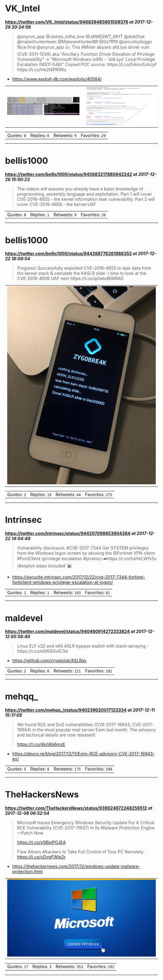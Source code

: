 # VK_Intel
**https://twitter.com/VK_Intel/status/946839485601509376 _at 2017-12-29 20:24:59_**
<blockquote>
@anyrun_app @James_inthe_box @JAMESWT_MHT @dvk01uk @malwrhunterteam @MalwareHunterBR @0x7fff9 @securitydoggo Nice find @anyrun_app 👍. This #Miner abuses afd.sys driver vuln (CVE-2011-1249) aka "Ancillary Function Driver Elevation of Privilege Vulnerability" 
-&gt;  "Microsoft Windows (x86) - 'afd.sys' Local Privilege Escalation (MS11-046)"
Copied POC source: https://t.co/EAmo5JncyF https://t.co/He2l4PN5Ku
</blockquote>

* https://www.exploit-db.com/exploits/40564/

<table><tr>
<td><img src="pictures/http+++pbs.twimg.com+media+DSPZIIbU8AApDyB.jpg" alt="http://pbs.twimg.com/media/DSPZIIbU8AApDyB.jpg"></td>
<td><img src="pictures/http+++pbs.twimg.com+media+DSPZJy4VAAAKOLA.jpg" alt="http://pbs.twimg.com/media/DSPZJy4VAAAKOLA.jpg"></td>
</table></tr>
<table><tr>
<td>Quotes: <code>0</code></td>
<td>Replies: <code>0</code></td>
<td>Retweets: <code>9</code></td>
<td>Favorites: <code>29</code></td>
</tr></table>

---

# bellis1000
**https://twitter.com/bellis1000/status/945683217880842242 _at 2017-12-26 15:50:23_**
<blockquote>
The videos will assume you already have a basic knowledge of programming, assembly language and exploitation. Part 1 will cover CVE-2016-4655 - the kernel information leak vulnerability. Part 2 will cover CVE-2016-4656 - the kernel UAF
</blockquote>


<table><tr>
<td>Quotes: <code>0</code></td>
<td>Replies: <code>1</code></td>
<td>Retweets: <code>9</code></td>
<td>Favorites: <code>39</code></td>
</tr></table>

---

# bellis1000
**https://twitter.com/bellis1000/status/944268776261988352 _at 2017-12-22 18:09:54_**
<blockquote>
Progress! Successfully exploited CVE-2016-4655 to leak data from the kernel stack &amp; calculate the KASLR slide :) time to look at the CVE-2016-4656 UAF next https://t.co/qGwkdBW6AD
</blockquote>


<table><tr>
<td><img src="pictures/http+++pbs.twimg.com+media+DRq3cObWkAAGlMa.jpg" alt="http://pbs.twimg.com/media/DRq3cObWkAAGlMa.jpg"></td>
</table></tr>
<table><tr>
<td>Quotes: <code>2</code></td>
<td>Replies: <code>10</code></td>
<td>Retweets: <code>44</code></td>
<td>Favorites: <code>275</code></td>
</tr></table>

---

# Intrinsec
**https://twitter.com/Intrinsec/status/944207098853904384 _at 2017-12-22 14:04:49_**
<blockquote>
Vulnerability disclosure: #CVE-2017-7344
Get SYSTEM privileges from the Windows logon screen by abusing the @Fortinet VPN client: #FortiClient (privilege escalation #privesc)
➡️https://t.co/hsHeLWfx5u (#exploit steps included 💣)
</blockquote>

* https://securite.intrinsec.com/2017/12/22/cve-2017-7344-fortinet-forticlient-windows-privilege-escalation-at-logon/

<table><tr>
<td>Quotes: <code>1</code></td>
<td>Replies: <code>1</code></td>
<td>Retweets: <code>103</code></td>
<td>Favorites: <code>81</code></td>
</tr></table>

---

# maldevel
**https://twitter.com/maldevel/status/940460914272333824 _at 2017-12-12 05:58:49_**
<blockquote>
Linux ELF x32 and x64 ASLR bypass exploit with stack-spraying - https://t.co/e5WSGvIC3d
</blockquote>

* https://github.com/cryptolok/ASLRay

<table><tr>
<td>Quotes: <code>2</code></td>
<td>Replies: <code>0</code></td>
<td>Retweets: <code>121</code></td>
<td>Favorites: <code>181</code></td>
</tr></table>

---

# mehqq_
**https://twitter.com/mehqq_/status/940239020017123334 _at 2017-12-11 15:17:05_**
<blockquote>
We found RCE and DoS vulnerabilities (CVE-2017-16943, CVE-2017-16944) in the most popular mail server Exim last month. The advisory and technical details are now released!

https://t.co/4krIAb6mzE
</blockquote>

* https://devco.re/blog/2017/12/11/Exim-RCE-advisory-CVE-2017-16943-en/

<table><tr>
<td>Quotes: <code>5</code></td>
<td>Replies: <code>0</code></td>
<td>Retweets: <code>175</code></td>
<td>Favorites: <code>198</code></td>
</tr></table>

---

# TheHackersNews
**https://twitter.com/TheHackersNews/status/939024972248256512 _at 2017-12-08 06:52:54_**
<blockquote>
Microsoft Issues Emergency Windows Security Update For A Critical RCE Vulnerability (CVE-2017-11937) In Its Malware Protection Engine—Patch Now.

https://t.co/x5BjpPOJEA

Flaw Allows Attackers to Take Full Control of Your PC Remotely. https://t.co/cDvgFWIe2r
</blockquote>

* https://thehackernews.com/2017/12/windows-update-malware-protection.html

<table><tr>
<td><img src="pictures/http+++pbs.twimg.com+media+DQgWPAfV4AAVSel.jpg" alt="http://pbs.twimg.com/media/DQgWPAfV4AAVSel.jpg"></td>
</table></tr>
<table><tr>
<td>Quotes: <code>17</code></td>
<td>Replies: <code>3</code></td>
<td>Retweets: <code>353</code></td>
<td>Favorites: <code>202</code></td>
</tr></table>

---

